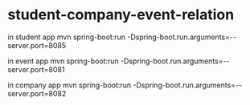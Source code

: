 # student-company-event-relation

in student app
mvn spring-boot:run -Dspring-boot.run.arguments=--server.port=8085

in event app
mvn spring-boot:run -Dspring-boot.run.arguments=--server.port=8081

in company app
mvn spring-boot:run -Dspring-boot.run.arguments=--server.port=8082